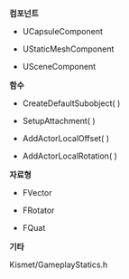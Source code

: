 
**컴포넌트**

- UCapsuleComponent

- UStaticMeshComponent

- USceneComponent



**함수**

- CreateDefaultSubobject( )

- SetupAttachment( )

- AddActorLocalOffset( )

- AddActorLocalRotation( )



**자료형**

- FVector

- FRotator

- FQuat



**기타**

Kismet/GameplayStatics.h